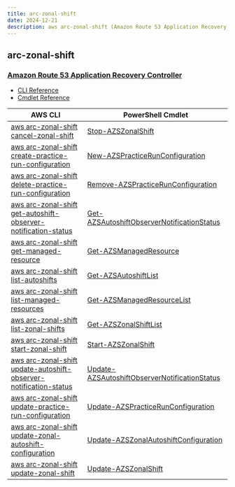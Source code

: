 ```yaml
---
title: arc-zonal-shift
date: 2024-12-21
description: aws arc-zonal-shift (Amazon Route 53 Application Recovery Controller) command/cmdlet list.
---
```


## arc-zonal-shift

### [Amazon Route 53 Application Recovery Controller](https://aws.amazon.com/route53/application-recovery-controller/)

* [CLI Reference](https://awscli.amazonaws.com/v2/documentation/api/latest/reference/arc-zonal-shift/index.html)
* [Cmdlet Reference](https://docs.aws.amazon.com/powershell/latest/reference/items/ARCZonalShift_cmdlets.html)

|AWS CLI|PowerShell Cmdlet|
|----|----|
|[aws arc-zonal-shift cancel-zonal-shift](https://awscli.amazonaws.com/v2/documentation/api/latest/reference/arc-zonal-shift/cancel-zonal-shift.html)|[Stop-AZSZonalShift](https://docs.aws.amazon.com/powershell/latest/reference/items/Stop-AZSZonalShift.html)|
|[aws arc-zonal-shift create-practice-run-configuration](https://awscli.amazonaws.com/v2/documentation/api/latest/reference/arc-zonal-shift/create-practice-run-configuration.html)|[New-AZSPracticeRunConfiguration](https://docs.aws.amazon.com/powershell/latest/reference/items/New-AZSPracticeRunConfiguration.html)|
|[aws arc-zonal-shift delete-practice-run-configuration](https://awscli.amazonaws.com/v2/documentation/api/latest/reference/arc-zonal-shift/delete-practice-run-configuration.html)|[Remove-AZSPracticeRunConfiguration](https://docs.aws.amazon.com/powershell/latest/reference/items/Remove-AZSPracticeRunConfiguration.html)|
|[aws arc-zonal-shift get-autoshift-observer-notification-status](https://awscli.amazonaws.com/v2/documentation/api/latest/reference/arc-zonal-shift/get-autoshift-observer-notification-status.html)|[Get-AZSAutoshiftObserverNotificationStatus](https://docs.aws.amazon.com/powershell/latest/reference/items/Get-AZSAutoshiftObserverNotificationStatus.html)|
|[aws arc-zonal-shift get-managed-resource](https://awscli.amazonaws.com/v2/documentation/api/latest/reference/arc-zonal-shift/get-managed-resource.html)|[Get-AZSManagedResource](https://docs.aws.amazon.com/powershell/latest/reference/items/Get-AZSManagedResource.html)|
|[aws arc-zonal-shift list-autoshifts](https://awscli.amazonaws.com/v2/documentation/api/latest/reference/arc-zonal-shift/list-autoshifts.html)|[Get-AZSAutoshiftList](https://docs.aws.amazon.com/powershell/latest/reference/items/Get-AZSAutoshiftList.html)|
|[aws arc-zonal-shift list-managed-resources](https://awscli.amazonaws.com/v2/documentation/api/latest/reference/arc-zonal-shift/list-managed-resources.html)|[Get-AZSManagedResourceList](https://docs.aws.amazon.com/powershell/latest/reference/items/Get-AZSManagedResourceList.html)|
|[aws arc-zonal-shift list-zonal-shifts](https://awscli.amazonaws.com/v2/documentation/api/latest/reference/arc-zonal-shift/list-zonal-shifts.html)|[Get-AZSZonalShiftList](https://docs.aws.amazon.com/powershell/latest/reference/items/Get-AZSZonalShiftList.html)|
|[aws arc-zonal-shift start-zonal-shift](https://awscli.amazonaws.com/v2/documentation/api/latest/reference/arc-zonal-shift/start-zonal-shift.html)|[Start-AZSZonalShift](https://docs.aws.amazon.com/powershell/latest/reference/items/Start-AZSZonalShift.html)|
|[aws arc-zonal-shift update-autoshift-observer-notification-status](https://awscli.amazonaws.com/v2/documentation/api/latest/reference/arc-zonal-shift/update-autoshift-observer-notification-status.html)|[Update-AZSAutoshiftObserverNotificationStatus](https://docs.aws.amazon.com/powershell/latest/reference/items/Update-AZSAutoshiftObserverNotificationStatus.html)|
|[aws arc-zonal-shift update-practice-run-configuration](https://awscli.amazonaws.com/v2/documentation/api/latest/reference/arc-zonal-shift/update-practice-run-configuration.html)|[Update-AZSPracticeRunConfiguration](https://docs.aws.amazon.com/powershell/latest/reference/items/Update-AZSPracticeRunConfiguration.html)|
|[aws arc-zonal-shift update-zonal-autoshift-configuration](https://awscli.amazonaws.com/v2/documentation/api/latest/reference/arc-zonal-shift/update-zonal-autoshift-configuration.html)|[Update-AZSZonalAutoshiftConfiguration](https://docs.aws.amazon.com/powershell/latest/reference/items/Update-AZSZonalAutoshiftConfiguration.html)|
|[aws arc-zonal-shift update-zonal-shift](https://awscli.amazonaws.com/v2/documentation/api/latest/reference/arc-zonal-shift/update-zonal-shift.html)|[Update-AZSZonalShift](https://docs.aws.amazon.com/powershell/latest/reference/items/Update-AZSZonalShift.html)|

